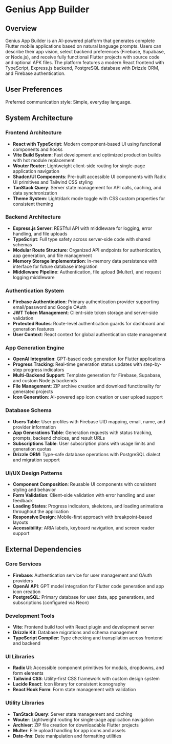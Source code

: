 # Genius App Builder

## Overview

Genius App Builder is an AI-powered platform that generates complete Flutter mobile applications based on natural language prompts. Users can describe their app vision, select backend preferences (Firebase, Supabase, or Node.js), and receive fully functional Flutter projects with source code and optional APK files. The platform features a modern React frontend with TypeScript, Express.js backend, PostgreSQL database with Drizzle ORM, and Firebase authentication.

## User Preferences

Preferred communication style: Simple, everyday language.

## System Architecture

### Frontend Architecture
- **React with TypeScript**: Modern component-based UI using functional components and hooks
- **Vite Build System**: Fast development and optimized production builds with hot module replacement
- **Wouter Router**: Lightweight client-side routing for single-page application navigation
- **Shadcn/UI Components**: Pre-built accessible UI components with Radix UI primitives and Tailwind CSS styling
- **TanStack Query**: Server state management for API calls, caching, and data synchronization
- **Theme System**: Light/dark mode toggle with CSS custom properties for consistent theming

### Backend Architecture
- **Express.js Server**: RESTful API with middleware for logging, error handling, and file uploads
- **TypeScript**: Full type safety across server-side code with shared schemas
- **Modular Route Structure**: Organized API endpoints for authentication, app generation, and file management
- **Memory Storage Implementation**: In-memory data persistence with interface for future database integration
- **Middleware Pipeline**: Authentication, file upload (Multer), and request logging middleware

### Authentication System
- **Firebase Authentication**: Primary authentication provider supporting email/password and Google OAuth
- **JWT Token Management**: Client-side token storage and server-side validation
- **Protected Routes**: Route-level authentication guards for dashboard and generation features
- **User Context**: React context for global authentication state management

### App Generation Engine
- **OpenAI Integration**: GPT-based code generation for Flutter applications
- **Progress Tracking**: Real-time generation status updates with step-by-step progress indicators
- **Multi-Backend Support**: Template generation for Firebase, Supabase, and custom Node.js backends
- **File Management**: ZIP archive creation and download functionality for generated projects
- **Icon Generation**: AI-powered app icon creation or user upload support

### Database Schema
- **Users Table**: User profiles with Firebase UID mapping, email, name, and provider information
- **App Generations Table**: Generation requests with status tracking, prompts, backend choices, and result URLs
- **Subscriptions Table**: User subscription plans with usage limits and generation quotas
- **Drizzle ORM**: Type-safe database operations with PostgreSQL dialect and migration support

### UI/UX Design Patterns
- **Component Composition**: Reusable UI components with consistent styling and behavior
- **Form Validation**: Client-side validation with error handling and user feedback
- **Loading States**: Progress indicators, skeletons, and loading animations throughout the application
- **Responsive Design**: Mobile-first approach with breakpoint-based layouts
- **Accessibility**: ARIA labels, keyboard navigation, and screen reader support

## External Dependencies

### Core Services
- **Firebase**: Authentication service for user management and OAuth providers
- **OpenAI API**: GPT model integration for Flutter code generation and app icon creation
- **PostgreSQL**: Primary database for user data, app generations, and subscriptions (configured via Neon)

### Development Tools
- **Vite**: Frontend build tool with React plugin and development server
- **Drizzle Kit**: Database migrations and schema management
- **TypeScript Compiler**: Type checking and transpilation across frontend and backend

### UI Libraries
- **Radix UI**: Accessible component primitives for modals, dropdowns, and form elements
- **Tailwind CSS**: Utility-first CSS framework with custom design system
- **Lucide React**: Icon library for consistent iconography
- **React Hook Form**: Form state management with validation

### Utility Libraries
- **TanStack Query**: Server state management and caching
- **Wouter**: Lightweight routing for single-page application navigation
- **Archiver**: ZIP file creation for downloadable Flutter projects
- **Multer**: File upload handling for app icons and assets
- **Date-fns**: Date manipulation and formatting utilities